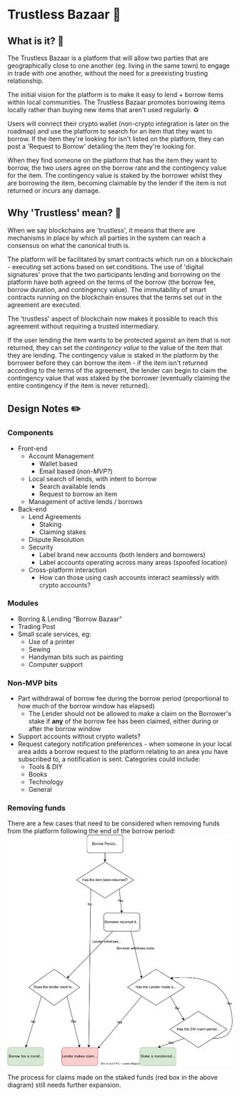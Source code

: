 # Trustless Bazaar 🎪

## What is it? 🤔
The Trustless Bazaar is a platform that will allow two parties that are geographically close to one another (eg. living in the 
same town) to engage in trade with one another, without the need for a preexisting trusting relationship.

The initial vision for the platform is to make it easy to lend + borrow items within local communities. The Trustless Bazaar promotes
borrowing items locally rather than buying new items that aren't used regularly. ♻️

Users will connect their crypto wallet (non-crypto integration is later on the roadmap) and use the platform to search for an item that they want to borrow.
If the item they're looking for isn't listed on the platform, they can post a 'Request to Borrow' detailing the item they're looking for.

When they find someone on the platform that has the item they want to borrow, the two users agree on the borrow rate and the contingency value for the item.
The contingency value is staked by the borrower whilst they are borrowing the item, becoming claimable by the lender if the item is not returned or incurs any damage.

## Why 'Trustless' mean? 🤝
When we say blockchains are 'trustless', it means that there are mechanisms in place by which all parties in the system can reach a consensus on what
the canonical truth is.

The platform will be facilitated by smart contracts which run on a blockchain - executing set actions based on set conditions. The use of 'digital signatures' prove that
the two participants lending and borrowing on the platform have both agreed on the terms of the borrow (the borrow fee, borrow duration, and contingency value). The
immutability of smart contracts running on the blockchain ensures that the terms set out in the agreement are executed. 

The 'trustless' aspect of blockchain now makes it possible to reach this agreement without requiring a trusted intermediary.

If the user lending the item wants to be protected against an item that is not returned, they can set the *contingency value* to the value of the item that they are
lending. The contingency value is staked in the platform by the borrower before they can borrow the item - if the item isn't returned according to the terms of the agreement,
the lender can begin to claim the contingency value that was staked by the borrower (eventually claiming the entire contingency if the item is never returned).

## Design Notes ✏️

### Components
* Front-end
  * Account Management
    * Wallet based
    * Email based (*non-MVP?*)
  * Local search of lends, with intent to borrow
    * Search available lends
    * Request to borrow an item
  * Management of active lends / borrows
* Back-end
  * Lend Agreements
    * Staking
    * Claiming stakes
  * Dispute Resolution
  * Security
    * Label brand new accounts (both lenders and borrowers)
    * Label accounts operating across many areas (spoofed location)
  * Cross-platform interaction
    * How can those using cash accounts interact seamlessly with crypto accounts?

### Modules
* Borring & Lending “Borrow Bazaar”
* Trading Post
* Small scale services, eg:
  * Use of a printer
  * Sewing
  * Handyman bits such as painting
  * Computer support

### Non-MVP bits
* Part withdrawal of borrow fee during the borrow period (proportional to how much of the borrow window has elapsed)
  * The Lender should not be allowed to make a claim on the Borrower's stake if **any** of the borrow fee has been claimed, either during or after the borrow window
* Support accounts without crypto wallets?
* Request category notification preferences - when someone in your local area adds a borrow request to the platform relating to an area you have subscribed to,
a notification is sent. Categories could include:
  * Tools & DIY
  * Books
  * Technology
  * General

### Removing funds
There are a few cases that need to be considered when removing funds from the platform following the end of the borrow period:
![](./res/removing_funds_drawio.svg)

The process for claims made on the staked funds (red box in the above diagram) still needs further expansion.